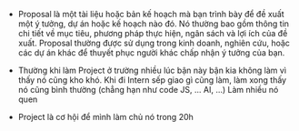 - Proposal là một tài liệu hoặc bản kế hoạch mà bạn trình bày để đề xuất một ý tưởng, dự án hoặc kế hoạch nào đó. Nó thường bao gồm thông tin chi tiết về mục tiêu, phương pháp thực hiện, ngân sách và lợi ích của đề xuất. Proposal thường được sử dụng trong kinh doanh, nghiên cứu, hoặc các dự án khác để thuyết phục người khác chấp nhận ý tưởng của bạn.

- Thường khi làm Project ở trường nhiều lúc bận này bận kia không làm vì thấy nó cũng kho khó. 
Khi đi Intern sếp giao gì cũng làm, làm xong thấy nó cũng bình thường (chẳng hạn như code JS, ... AI, ...)
Làm nhiều nó quen 

- Project là cơ hội để mình làm chủ nó trong 20h